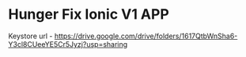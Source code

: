 # Hunger Fix Ionic V1 APP 

Keystore url - https://drive.google.com/drive/folders/1617QtbWnSha6-Y3cl8CUeeYE5Cr5Jyzj?usp=sharing
